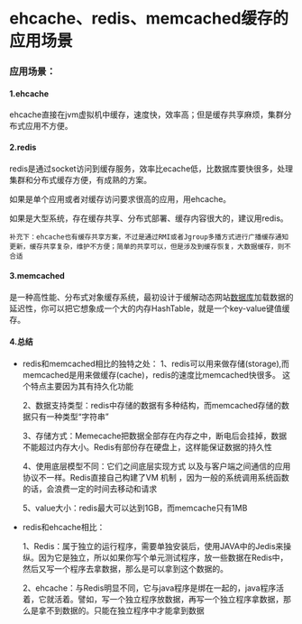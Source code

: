 
# ehcache、redis、memcached缓存的应用场景


### 应用场景：

#### 1.ehcache

ehcache直接在jvm虚拟机中缓存，速度快，效率高；但是缓存共享麻烦，集群分布式应用不方便。

#### 2.redis

redis是通过socket访问到缓存服务，效率比ecache低，比数据库要快很多，处理集群和分布式缓存方便，有成熟的方案。


如果是单个应用或者对缓存访问要求很高的应用，用ehcache。

如果是大型系统，存在缓存共享、分布式部署、缓存内容很大的，建议用redis。

```
补充下：ehcache也有缓存共享方案，不过是通过RMI或者Jgroup多播方式进行广播缓存通知更新，缓存共享复杂，维护不方便；简单的共享可以，但是涉及到缓存恢复，大数据缓存，则不合适

```

#### 3.memcached

是一种高性能、分布式对象缓存系统，最初设计于缓解动态网站[数据库](http://lib.csdn.net/base/mysql)加载数据的延迟性，你可以把它想象成一个大的内存HashTable，就是一个key-value键值缓存。

#### 4.总结

- redis和memcached相比的独特之处：
  1、redis可以用来做存储(storage),而memcached是用来做缓存(cache)，redis的速度比memcached快很多。
  这个特点主要因为其有持久化功能

  2、数据支持类型：redis中存储的数据有多种结构，而memcached存储的数据只有一种类型“字符串”

  3、存储方式：Memecache把数据全部存在内存之中，断电后会挂掉，数据不能超过内存大小。Redis有部份存在硬盘上，这样能保证数据的持久性
  
  4、使用底层模型不同：它们之间底层实现方式 以及与客户端之间通信的应用协议不一样。Redis直接自己构建了VM 机制 ，因为一般的系统调用系统函数的话，会浪费一定的时间去移动和请求
  
  5、value大小：redis最大可以达到1GB，而memcache只有1MB
  
- redis和ehcache相比：

  1、Redis：属于独立的运行程序，需要单独安装后，使用JAVA中的Jedis来操纵。因为它是独立，所以如果你写个单元测试程序，放一些数据在Redis中，然后又写一个程序去拿数据，那么是可以拿到这个数据的。

  2、ehcache：与Redis明显不同，它与java程序是绑在一起的，java程序活着，它就活着。譬如，写一个独立程序放数据，再写一个独立程序拿数据，那么是拿不到数据的。只能在独立程序中才能拿到数据